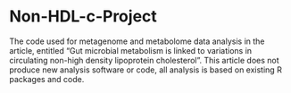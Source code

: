 # Non-HDL-c-Project
The code used for metagenome and metabolome data analysis in the article, entitled “Gut microbial metabolism is linked to variations in circulating non-high density lipoprotein cholesterol”. This article does not produce new analysis software or code, all analysis is based on existing R packages and code.
